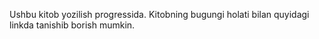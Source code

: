 Ushbu kitob yozilish progressida. Kitobning bugungi holati bilan quyidagi linkda tanishib borish mumkin. 
